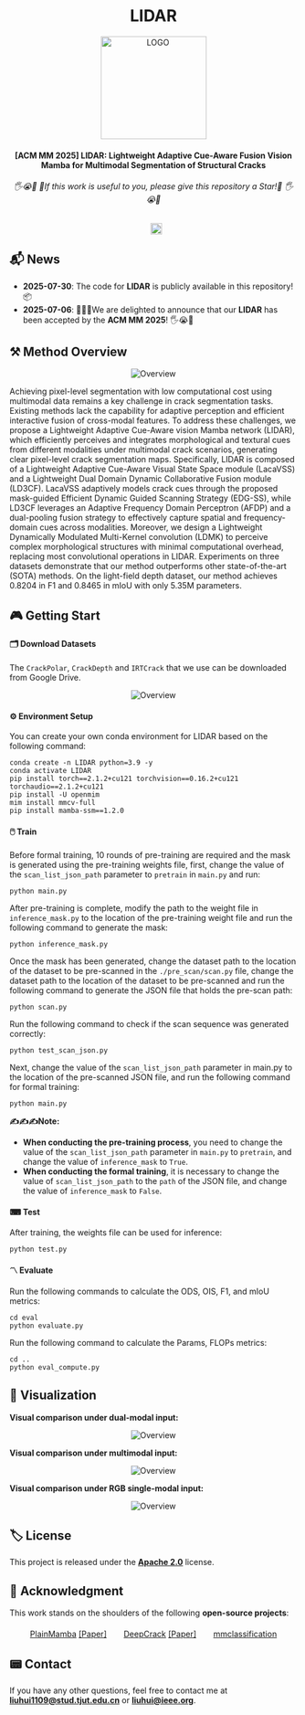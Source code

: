 <div align="center">
  <h1>LIDAR</h1>
</div>
<p align="center">
    <img src="./figures/LOGO.png" alt="LOGO" width="185" height="180" />
</p>

<div align="center">
<h4>[ACM MM 2025] LIDAR: Lightweight Adaptive Cue-Aware Fusion Vision Mamba for Multimodal Segmentation of Structural Cracks</h4>
</div>
<div align="center">
<h6>🖐😭🤚  🌟If this work is useful to you, please give this repository a Star!🌟  🖐😭🤚</h6>
</div>


<div align="center">
  <a href="https://www.apache.org/licenses/" style="margin-left:10px;"><img src="https://img.shields.io/badge/License-Apache%202.0-yellow" alt="License" style="height:20px;"></a>
</div>

## 📬 News

- **2025-07-30**: The code for **LIDAR** is publicly available in this repository! 📦
- **2025-07-06**: 🎉🎉🎉We are delighted to announce that our **LIDAR** has been accepted by the **ACM MM 2025**! 🖐😭🤚

## ⚒ Method Overview

<p align="center">
    <img src="./figures/LIDAR.png" alt="Overview" />
</p>


Achieving pixel-level segmentation with low computational cost using multimodal data remains a key challenge in crack segmentation tasks. Existing methods lack the capability for adaptive perception and efficient interactive fusion of cross-modal features. To address these challenges, we propose a Lightweight Adaptive Cue-Aware vision Mamba network (LIDAR), which efficiently perceives and integrates morphological and textural cues from different modalities under multimodal crack scenarios, generating clear pixel-level crack segmentation maps. Specifically, LIDAR is composed of a Lightweight Adaptive Cue-Aware Visual State Space module (LacaVSS) and a Lightweight Dual Domain Dynamic Collaborative Fusion module (LD3CF). LacaVSS adaptively models crack cues through the proposed mask-guided Efficient Dynamic Guided Scanning Strategy (EDG-SS), while LD3CF leverages an Adaptive Frequency Domain Perceptron (AFDP) and a dual-pooling fusion strategy to effectively capture spatial and frequency-domain cues across modalities. Moreover, we design a Lightweight Dynamically Modulated Multi-Kernel convolution (LDMK) to perceive complex morphological structures with minimal computational overhead, replacing most convolutional operations in LIDAR. Experiments on three datasets demonstrate that our method outperforms other state-of-the-art (SOTA) methods. On the light-field depth dataset, our method achieves 0.8204 in F1 and 0.8465 in mIoU with only 5.35M parameters.

## 🎮 Getting Start

#### 🗂 Download Datasets

The `CrackPolar`, `CrackDepth` and `IRTCrack` that we use can be downloaded from Google Drive.

<p align="center">
    <img src="./figures/Datasets_Analyse.png" alt="Overview" />
</p>


#### ⚙️ Environment Setup

You can create your own conda environment for LIDAR based on the following command:

```shell
conda create -n LIDAR python=3.9 -y
conda activate LIDAR
pip install torch==2.1.2+cu121 torchvision==0.16.2+cu121 torchaudio==2.1.2+cu121
pip install -U openmim
mim install mmcv-full
pip install mamba-ssm==1.2.0
```

#### 🖱️ Train

Before formal training, 10 rounds of pre-training are required and the mask is generated using the pre-training weights file, first, change the value of the `scan_list_json_path` parameter to `pretrain` in `main.py` and run:

```shell
python main.py
```

After pre-training is complete, modify the path to the weight file in `inference_mask.py` to the location of the pre-training weight file and run the following command to generate the mask:

```shell
python inference_mask.py
```

Once the mask has been generated, change the dataset path to the location of the dataset to be pre-scanned in the `./pre_scan/scan.py` file, change the dataset path to the location of the dataset to be pre-scanned and run the following command to generate the JSON file that holds the pre-scan path:

```shell
python scan.py
```

Run the following command to check if the scan sequence was generated correctly:

```shell
python test_scan_json.py
```

Next, change the value of the `scan_list_json_path` parameter in main.py to the location of the pre-scanned JSON file, and run the following command for formal training:

```shell
python main.py
```

**✍️✍️✍️Note:**

- **When conducting the pre-training process**, you need to change the value of the `scan_list_json_path` parameter in `main.py` to `pretrain`, and change the value of `inference_mask` to `True`. 
- **When conducting the formal training**, it is necessary to change the value of `scan_list_json_path` to the `path` of the JSON file, and change the value of `inference_mask` to `False`.

#### ⌨ Test

After training, the weights file can be used for inference:

```shell
python test.py
```

#### 〽️ Evaluate

Run the following commands to calculate the ODS, OIS, F1, and mIoU metrics:

```shell
cd eval
python evaluate.py
```

Run the following command to calculate the Params, FLOPs metrics:

```shell
cd ..
python eval_compute.py
```

## 🔭 Visualization

**Visual comparison under dual-modal input:**

<p align="center">
    <img src="./figures/Double_Modals_Results.png" alt="Overview" />
</p>

**Visual comparison under multimodal input:**

<p align="center">
    <img src="./figures/Multi_Modals_Results.png" alt="Overview" />
</p>

**Visual comparison under RGB single-modal input:**

<p align="center">
    <img src="./figures/RGB_Modal_Results.png" alt="Overview" />
</p>

## 🏷️ License

This project is released under the [**Apache 2.0**](https://www.apache.org/licenses/) license.

## 🫡 Acknowledgment

This work stands on the shoulders of the following **open-source projects**:

<div style="display: flex; justify-content: center; gap: 30px; flex-wrap: wrap; margin: 20px 0;">
  <div>
    <a href="https://github.com/ChenhongyiYang/PlainMamba" target="_blank">PlainMamba</a> 
    <a href="https://arxiv.org/abs/2403.17695">[Paper]</a>
  </div>
  <div>
    <a href="https://github.com/yhlleo/DeepCrack" target="_blank">DeepCrack</a> 
    <a href="https://www.sciencedirect.com/science/article/abs/pii/S0925231219300566">[Paper]</a>
  </div>
  <div>
    <a href="https://github.com/open-mmlab/mmclassification" target="_blank">mmclassification</a>
  </div>
</div>

## 📟 Contact

If you have any other questions, feel free to contact me at **liuhui1109@stud.tjut.edu.cn** or **liuhui@ieee.org**.

